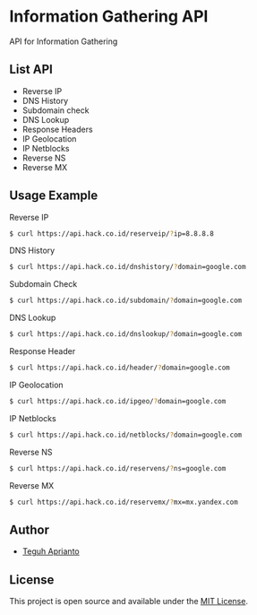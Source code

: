 # Information Gathering API
API for Information Gathering

## List API ##

- Reverse IP 		    
- DNS History 		  
- Subdomain check 	
- DNS Lookup 		    
- Response Headers 	
- IP Geolocation 	  
- IP Netblocks   	  
- Reverse NS     	  
- Reverse MX        

## Usage Example ##

Reverse IP

```bash
$ curl https://api.hack.co.id/reserveip/?ip=8.8.8.8
```

DNS History

```bash
$ curl https://api.hack.co.id/dnshistory/?domain=google.com
```

Subdomain Check

```bash
$ curl https://api.hack.co.id/subdomain/?domain=google.com
```

DNS Lookup

```bash
$ curl https://api.hack.co.id/dnslookup/?domain=google.com
```

Response Header

```bash
$ curl https://api.hack.co.id/header/?domain=google.com
```

IP Geolocation

```bash
$ curl https://api.hack.co.id/ipgeo/?domain=google.com
```

IP Netblocks

```bash
$ curl https://api.hack.co.id/netblocks/?domain=google.com
```

Reverse NS

```bash
$ curl https://api.hack.co.id/reservens/?ns=google.com
```

Reverse MX

```bash
$ curl https://api.hack.co.id/reservemx/?mx=mx.yandex.com
```

## Author

- [Teguh Aprianto](https://teguh.co)

## License

This project is open source and available under the [MIT License](LICENSE).
